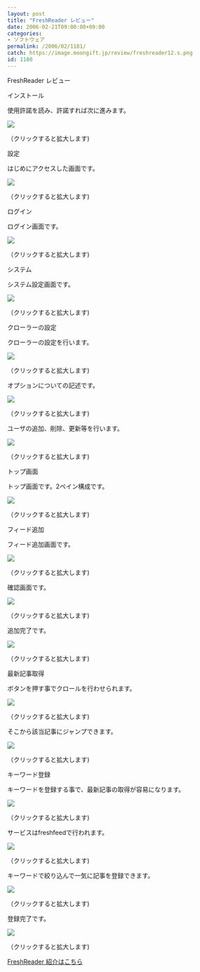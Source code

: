 ```yaml
---
layout: post
title: "FreshReader レビュー"
date: 2006-02-21T09:00:00+09:00
categories:
- ソフトウェア
permalink: /2006/02/1181/
catch: https://image.moongift.jp/review/freshreader12.s.png
id: 1180
---
```

FreshReader レビュー  
<!--more-->

インストール

  

使用許諾を読み、許諾すれば次に進みます。

  

[![](https://image.moongift.jp/review/freshreader2.s.png)](https://image.moongift.jp/review/freshreader2.png)  
  
（クリックすると拡大します)

  

設定

  

はじめにアクセスした画面です。

  

[![](https://image.moongift.jp/review/freshreader3.s.png)](https://image.moongift.jp/review/freshreader3.png)  
  
（クリックすると拡大します)

  

ログイン

  

ログイン画面です。

  

[![](https://image.moongift.jp/review/freshreader4.s.png)](https://image.moongift.jp/review/freshreader4.png)  
  
（クリックすると拡大します)

  

システム

  

システム設定画面です。

  

[![](https://image.moongift.jp/review/freshreader5.s.png)](https://image.moongift.jp/review/freshreader5.png)  
  
（クリックすると拡大します)

  

クローラーの設定

  

クローラーの設定を行います。

  

[![](https://image.moongift.jp/review/freshreader6.s.png)](https://image.moongift.jp/review/freshreader6.png)  
  
（クリックすると拡大します)

  

オプションについての記述です。

  

[![](https://image.moongift.jp/review/freshreader7.s.png)](https://image.moongift.jp/review/freshreader7.png)  
  
（クリックすると拡大します)

  

  

ユーザの追加、削除、更新等を行います。

  

[![](https://image.moongift.jp/review/freshreader8.s.png)](https://image.moongift.jp/review/freshreader8.png)  
  
（クリックすると拡大します)

  

トップ画面

  

トップ画面です。2ペイン構成です。

  

[![](https://image.moongift.jp/review/freshreader11.s.png)](https://image.moongift.jp/review/freshreader11.png)  
  
（クリックすると拡大します)

  

フィード追加

  

フィード追加画面です。

  

[![](https://image.moongift.jp/review/freshreader12.s.png)](https://image.moongift.jp/review/freshreader12.png)  
  
（クリックすると拡大します)

  

確認画面です。

  

[![](https://image.moongift.jp/review/freshreader13.s.png)](https://image.moongift.jp/review/freshreader13.png)  
  
（クリックすると拡大します)

  

追加完了です。

  

[![](https://image.moongift.jp/review/freshreader14.s.png)](https://image.moongift.jp/review/freshreader14.png)  
  
（クリックすると拡大します)

  

最新記事取得

  

ボタンを押す事でクロールを行わせられます。

  

[![](https://image.moongift.jp/review/freshreader15.s.png)](https://image.moongift.jp/review/freshreader15.png)  
  
（クリックすると拡大します)

  

そこから該当記事にジャンプできます。

  

[![](https://image.moongift.jp/review/freshreader16.s.png)](https://image.moongift.jp/review/freshreader16.png)  
  
（クリックすると拡大します)

  

キーワード登録

  

キーワードを登録する事で、最新記事の取得が容易になります。

  

[![](https://image.moongift.jp/review/freshreader17.s.png)](https://image.moongift.jp/review/freshreader17.png)  
  
（クリックすると拡大します)

  

サービスはfreshfeedで行われます。

  

[![](https://image.moongift.jp/review/freshreader18.s.png)](https://image.moongift.jp/review/freshreader18.png)  
  
（クリックすると拡大します)

  

キーワードで絞り込んで一気に記事を登録できます。

  

[![](https://image.moongift.jp/review/freshreader20.s.png)](https://image.moongift.jp/review/freshreader20.png)  
  
（クリックすると拡大します)

  

登録完了です。

  

[![](https://image.moongift.jp/review/freshreader21.s.png)](https://image.moongift.jp/review/freshreader21.png)  
  
（クリックすると拡大します)

  

[FreshReader 紹介はこちら](http://oss.moongift.jp/intro/i-1163.html)

